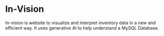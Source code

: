 # In-Vision
In-vision is website to visualize and interpret inventory data in a new and efficient way. It uses generative AI to help understand a MySQL Database.
